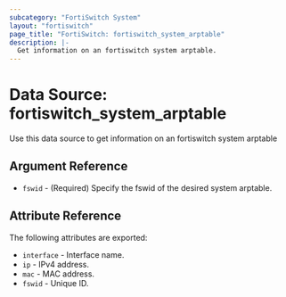 ```yaml
---
subcategory: "FortiSwitch System"
layout: "fortiswitch"
page_title: "FortiSwitch: fortiswitch_system_arptable"
description: |-
  Get information on an fortiswitch system arptable.
---
```


# Data Source: fortiswitch_system_arptable
Use this data source to get information on an fortiswitch system arptable

## Argument Reference

* `fswid` - (Required) Specify the fswid of the desired system arptable.

## Attribute Reference

The following attributes are exported:

* `interface` - Interface name.
* `ip` - IPv4 address.
* `mac` - MAC address.
* `fswid` - Unique ID.


